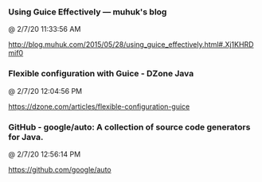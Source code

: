﻿

### Using Guice Effectively — muhuk's blog
@ 2/7/20 11:33:56 AM

http://blog.muhuk.com/2015/05/28/using_guice_effectively.html#.Xj1KHRDmif0



### Flexible configuration with Guice - DZone Java
@ 2/7/20 12:04:56 PM

https://dzone.com/articles/flexible-configuration-guice




### GitHub - google/auto: A collection of source code generators for Java.
@ 2/7/20 12:56:14 PM

https://github.com/google/auto

